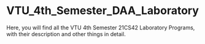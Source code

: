 # VTU_4th_Semester_DAA_Laboratory
 Here, you will find all the VTU 4th Semester 21CS42  Laboratory Programs, with their description and other things in detail.
